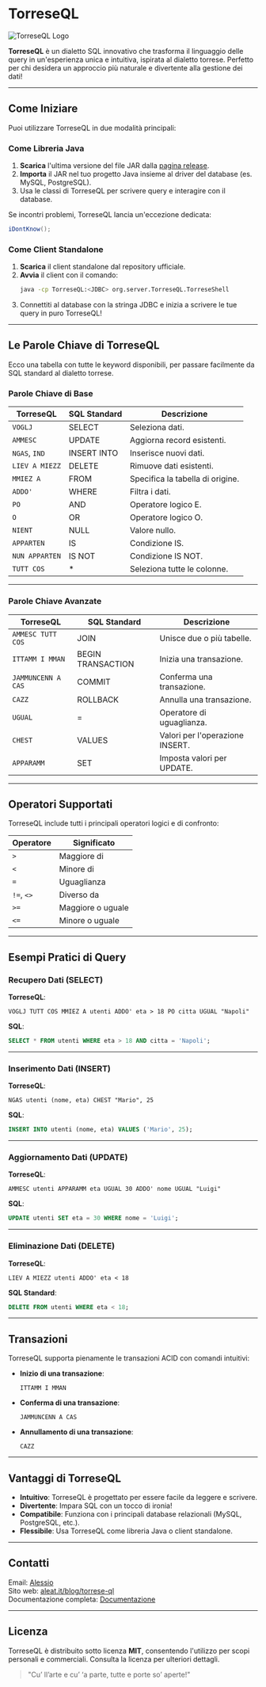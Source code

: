 # TorreseQL

![TorreseQL Logo](https://via.placeholder.com/300x100?text=TorreseQL)

**TorreseQL** è un dialetto SQL innovativo che trasforma il linguaggio delle query in un'esperienza unica e intuitiva, ispirata al dialetto torrese. Perfetto per chi desidera un approccio più naturale e divertente alla gestione dei dati!

---

## **Come Iniziare**

Puoi utilizzare TorreseQL in due modalità principali:

### **Come Libreria Java**

1. **Scarica** l'ultima versione del file JAR dalla [pagina release](#).
2. **Importa** il JAR nel tuo progetto Java insieme al driver del database (es. MySQL, PostgreSQL).
3. Usa le classi di TorreseQL per scrivere query e interagire con il database.

Se incontri problemi, TorreseQL lancia un'eccezione dedicata:  
```java
iDontKnow();
```

### **Come Client Standalone**

1. **Scarica** il client standalone dal repository ufficiale.
2. **Avvia** il client con il comando:
   ```bash
   java -cp TorreseQL:<JDBC> org.server.TorreseQL.TorreseShell
   ```
3. Connettiti al database con la stringa JDBC e inizia a scrivere le tue query in puro TorreseQL! 

---

## **Le Parole Chiave di TorreseQL**

Ecco una tabella con tutte le keyword disponibili, per passare facilmente da SQL standard al dialetto torrese.

### **Parole Chiave di Base**

| **TorreseQL**  | **SQL Standard** | **Descrizione**                  |
|----------------|------------------|----------------------------------|
| `VOGLJ`        | SELECT           | Seleziona dati.                  |
| `AMMESC`       | UPDATE           | Aggiorna record esistenti.       |
| `NGAS`, `IND`  | INSERT INTO      | Inserisce nuovi dati.            |
| `LIEV A MIEZZ` | DELETE           | Rimuove dati esistenti.          |
| `MMIEZ A`      | FROM             | Specifica la tabella di origine. |
| `ADDO'`        | WHERE            | Filtra i dati.                   |
| `PO`           | AND              | Operatore logico E.              |
| `O`            | OR               | Operatore logico O.              |
| `NIENT`        | NULL             | Valore nullo.                    |
| `APPARTEN`     | IS               | Condizione IS.                   |
| `NUN APPARTEN` | IS NOT           | Condizione IS NOT.               |
| `TUTT COS`     | *                | Seleziona tutte le colonne.      |

---

### **Parole Chiave Avanzate**

| **TorreseQL**      | **SQL Standard**  | **Descrizione**                 |
|--------------------|-------------------|---------------------------------|
| `AMMESC TUTT COS`  | JOIN              | Unisce due o più tabelle.       |
| `ITTAMM I MMAN`    | BEGIN TRANSACTION | Inizia una transazione.         |
| `JAMMUNCENN A CAS` | COMMIT            | Conferma una transazione.       |
| `CAZZ`             | ROLLBACK          | Annulla una transazione.        |
| `UGUAL`            | =                 | Operatore di uguaglianza.       |
| `CHEST`            | VALUES            | Valori per l'operazione INSERT. |
| `APPARAMM`         | SET               | Imposta valori per UPDATE.      |

---

## **Operatori Supportati**

TorreseQL include tutti i principali operatori logici e di confronto:

| **Operatore** | **Significato**   |
|---------------|-------------------|
| `>`           | Maggiore di       |
| `<`           | Minore di         |
| `=`           | Uguaglianza       |
| `!=`, `<>`    | Diverso da        |
| `>=`          | Maggiore o uguale |
| `<=`          | Minore o uguale   |

---

## **Esempi Pratici di Query**

### Recupero Dati (SELECT)

**TorreseQL**:
```tql
VOGLJ TUTT COS MMIEZ A utenti ADDO' eta > 18 PO citta UGUAL "Napoli"
```

**SQL**:
```sql
SELECT * FROM utenti WHERE eta > 18 AND citta = 'Napoli';
```

---

### Inserimento Dati (INSERT)

**TorreseQL**:
```tql
NGAS utenti (nome, eta) CHEST "Mario", 25
```

**SQL**:
```sql
INSERT INTO utenti (nome, eta) VALUES ('Mario', 25);
```

---

### Aggiornamento Dati (UPDATE)

**TorreseQL**:
```tql
AMMESC utenti APPARAMM eta UGUAL 30 ADDO' nome UGUAL "Luigi"
```

**SQL**:
```sql
UPDATE utenti SET eta = 30 WHERE nome = 'Luigi';
```

---

### Eliminazione Dati (DELETE)

**TorreseQL**:
```tql
LIEV A MIEZZ utenti ADDO' eta < 18
```

**SQL Standard**:
```sql
DELETE FROM utenti WHERE eta < 18;
```

---

## **Transazioni**

TorreseQL supporta pienamente le transazioni ACID con comandi intuitivi:

- **Inizio di una transazione**:
   ```tql
   ITTAMM I MMAN
   ```

- **Conferma di una transazione**:
   ```tql
   JAMMUNCENN A CAS
   ```

- **Annullamento di una transazione**:
   ```tql
   CAZZ
   ```

---

## **Vantaggi di TorreseQL**

- **Intuitivo**: TorreseQL è progettato per essere facile da leggere e scrivere.
- **Divertente**: Impara SQL con un tocco di ironia!
- **Compatibile**: Funziona con i principali database relazionali (MySQL, PostgreSQL, etc.).
- **Flessibile**: Usa TorreseQL come libreria Java o client standalone.

---

## **Contatti**

Email: [Alessio](mailto:alessio.attilio@aleat.it) <br />
Sito web: [aleat.it/blog/torrese-ql](#) <br />
Documentazione completa: [Documentazione](aleat.it/blog/torrese-ql#docs) <br />

---

## **Licenza**

TorreseQL è distribuito sotto licenza **MIT**, consentendo l'utilizzo per scopi personali e commerciali. Consulta la licenza per ulteriori dettagli.

> "Cu’ ll’arte e cu’ ‘a parte, tutte e porte so’ aperte!"
